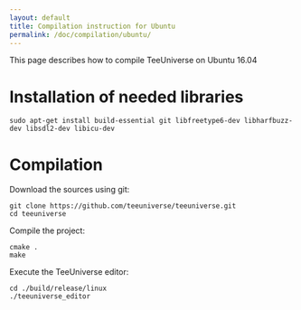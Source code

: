 ```yaml
---
layout: default
title: Compilation instruction for Ubuntu
permalink: /doc/compilation/ubuntu/
---
```


This page describes how to compile TeeUniverse on Ubuntu 16.04

# Installation of needed libraries #

```
sudo apt-get install build-essential git libfreetype6-dev libharfbuzz-dev libsdl2-dev libicu-dev
```

# Compilation #

Download the sources using git:
```
git clone https://github.com/teeuniverse/teeuniverse.git
cd teeuniverse
```

Compile the project:
```
cmake .
make
```

Execute the TeeUniverse editor:
```
cd ./build/release/linux
./teeuniverse_editor
```
